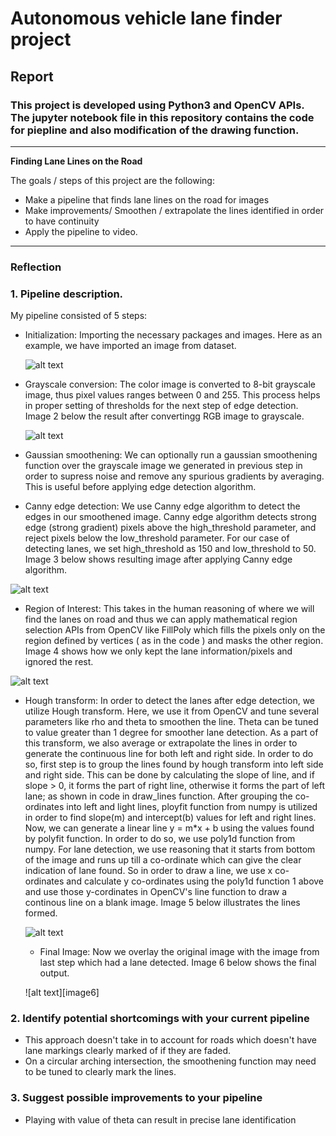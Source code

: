 # **Autonomous vehicle lane finder project** 

## Report

### This project is developed using Python3 and OpenCV APIs. The jupyter notebook file in this repository contains the code for piepline and also modification of the drawing function.

---

**Finding Lane Lines on the Road**

The goals / steps of this project are the following:
* Make a pipeline that finds lane lines on the road for images
* Make improvements/ Smoothen / extrapolate the lines identified in order to have continuity
* Apply the pipeline to video.


[//]: # (Image References)

[image1]: ./images/grayscale.jpg "Grayscale"
[image2]: ./images/grayscale.jpg "Grayscale"
[image3]: ./images/grayscale.jpg "Grayscale"
[image4]: ./images/grayscale.jpg "Grayscale"
[image5]: ./images/grayscale.jpg "Grayscale"

---

### Reflection

### 1. Pipeline description.

My pipeline consisted of 5 steps:

* Initialization:  Importing the necessary packages and images. Here as an example, we have imported an image from dataset. 
  
  ![alt text][image1]

* Grayscale conversion: The color image is converted to 8-bit grayscale image, thus pixel values ranges between 0 and 255. This process helps in proper setting of thresholds for the next step of edge detection. Image 2 below the result after convertingg RGB image to grayscale. 

  ![alt text][image2]

* Gaussian smoothening: We can optionally run a gaussian smoothening function over the grayscale image we generated in previous step in order to supress noise and remove any spurious gradients by averaging. This is useful before applying edge detection algorithm. 

* Canny edge detection: We use Canny edge algorithm to detect the edges in our smoothened image. Canny edge algorithm detects strong edge (strong gradient) pixels above the high_threshold parameter, and reject pixels below the low_threshold parameter. For our case of detecting lanes, we set high_threshold as 150 and low_threshold to 50. Image 3 below shows resulting image after applying Canny edge algorithm. 

 ![alt text][image3]

* Region of Interest: This takes in the human reasoning of where we will find the lanes on road and thus we can apply mathematical region selection APIs from OpenCV like FillPoly which fills the pixels only on the region defined by vertices ( as in the code ) and masks the other region. Image 4 shows how we only kept the lane information/pixels and ignored the rest. 

 ![alt text][image4]

* Hough transform: In order to detect the lanes after edge detection, we utilize Hough transform. Here, we use it from OpenCV and tune several parameters like rho and theta to smoothen the line. Theta can be tuned to value greater than 1 degree for smoother lane detection. As a part of this transform, we also average or extrapolate the lines in order to generate the continuous line for both left and right side. In order to do so, first step is to group the lines found by hough transform into left side and right side. This can be done by calculating the slope of line, and if slope > 0, it forms the part of right line, otherwise it forms the part of left lane; as shown in code in draw_lines function. After grouping the co-ordinates into left and light lines, ployfit function from numpy is utilized in order to find slope(m) and intercept(b) values for left and right lines. Now, we can generate a linear line y = m*x + b using the values found by polyfit function. In order to do so, we use poly1d function from numpy. 
      For lane detection, we use reasoning that it starts from bottom of the image and runs up till a co-ordinate which can give the clear indication of lane found. So in order to draw a line, we use x co-ordinates and calculate y co-ordinates using the poly1d function 1 above and use those y-cordinates in OpenCV's line function to draw a continous line on a blank image. Image 5 below illustrates the lines formed. 
      
  ![alt text][image5]   
  
  
  * Final Image: Now we overlay the original image with the image from last step which had a lane detected. Image 6 below shows the final output. 
  
  ![alt text][image6]




### 2. Identify potential shortcomings with your current pipeline


* This approach doesn't take in to account for roads which doesn't have lane markings clearly marked of if they are faded.
* On a circular arching intersection, the smoothening function may need to be tuned to clearly mark the lines. 


### 3. Suggest possible improvements to your pipeline

* Playing with value  of theta can result in precise lane identification

